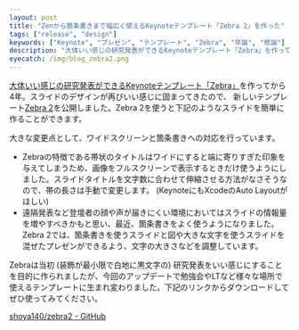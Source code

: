 ```yaml
---
layout: post
title: "Zenから箇条書きまで幅広く使えるKeynoteテンプレート「Zebra 2」を作った"
tags: ["release", "design"]
keywords: ["Keynote", "プレゼン", "テンプレート", "Zebra", "卒論", "修論"]
description: "大体いい感じの研究発表ができるKeynoteテンプレート「Zebra」を作ってから4年。スライドのデザインが再びいい感じに固まってきたので、Zebra 2として公開しました。"
eyecatch: /img/blog_zebra2.png
---
```


[大体いい感じの研究発表ができるKeynoteテンプレート「Zebra」](/ja/posts/zebra/)を作ってから4年。スライドのデザインが再びいい感じに固まってきたので、 新しいテンプレート[Zebra 2](https://github.com/shoya140/zebra2)を公開しました。Zebra 2を使うと下記のようなスライドを簡単に作ることができます。

<script async class="speakerdeck-embed" data-id="67bb97be9e164c57a16f43a9626a6668" data-ratio="1.77777777777778" src="//speakerdeck.com/assets/embed.js"></script>

大きな変更点として、ワイドスクリーンと箇条書きへの対応を行っています。

* Zebraの特徴である帯状のタイトルはワイドにすると端に寄りすぎた印象を与えてしまうため、画像をフルスクリーンで表示するときだけ使うようにしました。スライドタイトルを文字数に合わせて伸縮させる方法がなさそうなので、帯の長さは手動で変更します。 (KeynoteにもXcodeのAuto Layoutがほしい)
* 遠隔発表など登壇者の顔や声が届きにくい環境においてはスライドの情報量を増やすべきかもと思い、最近、箇条書きをよく使うようになりました。Zebra 2では、箇条書きを使うスライドと図や大きな文字を使うスライドを混ぜたプレゼンができるよう、文字の大きさなどを調整しています。

Zebraは当初 (装飾が最小限で白地に黒文字の) 研究発表をいい感じにすることを目的に作られましたが、今回のアップデートで勉強会やLTなど様々な場所で使えるテンプレートに生まれ変わりました。下記のリンクからダウンロードしてぜひ使ってみてください。

[shoya140/zebra2 - GitHub](https://github.com/shoya140/zebra2)